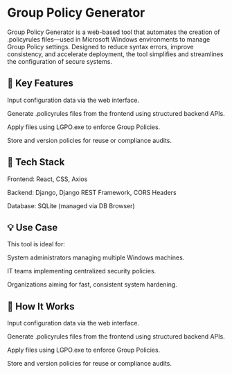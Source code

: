 
#  Group Policy Generator

Group Policy Generator is a web-based tool that automates the creation of .policyrules files—used in Microsoft Windows environments to manage Group Policy settings. Designed to reduce syntax errors, improve consistency, and accelerate deployment, the tool simplifies and streamlines the configuration of secure systems.






## 🚀 Key Features

Input configuration data via the web interface.

Generate .policyrules files from the frontend using structured backend APIs.

Apply files using LGPO.exe to enforce Group Policies.

Store and version policies for reuse or compliance audits.
## 🧱 Tech Stack

Frontend: React, CSS, Axios

Backend: Django, Django REST Framework, CORS Headers

Database: SQLite (managed via DB Browser)
## 💡 Use Case

This tool is ideal for:

System administrators managing multiple Windows machines.

IT teams implementing centralized security policies.

Organizations aiming for fast, consistent system hardening.
## 📂 How It Works

Input configuration data via the web interface.

Generate .policyrules files from the frontend using structured backend APIs.

Apply files using LGPO.exe to enforce Group Policies.

Store and version policies for reuse or compliance audits.
